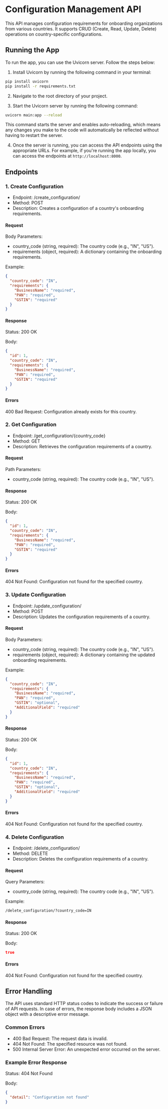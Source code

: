 # Configuration Management API

This API manages configuration requirements for onboarding organizations from various countries. It supports CRUD (Create, Read, Update, Delete) operations on country-specific configurations.

## Running the App

To run the app, you can use the Uvicorn server. Follow the steps below:

1. Install Uvicorn by running the following command in your terminal:

```bash
pip install uvicorn
pip install -r requirements.txt
```

2. Navigate to the root directory of your project.

3. Start the Uvicorn server by running the following command:

```bash
uvicorn main:app --reload
```

This command starts the server and enables auto-reloading, which means any changes you make to the code will automatically be reflected without having to restart the server.

4. Once the server is running, you can access the API endpoints using the appropriate URLs. For example, if you're running the app locally, you can access the endpoints at `http://localhost:8000`.

## Endpoints

### 1. Create Configuration

- Endpoint: /create_configuration/
- Method: POST
- Description: Creates a configuration of a country's onboarding requirements.

#### Request

Body Parameters:

- country_code (string, required): The country code (e.g., "IN", "US").
- requirements (object, required): A dictionary containing the onboarding requirements.

Example:

```json
{
  "country_code": "IN",
  "requirements": {
    "BusinessName": "required",
    "PAN": "required",
    "GSTIN": "required"
  }
}
```

#### Response

Status: 200 OK

Body:

```json
{
  "id": 1,
  "country_code": "IN",
  "requirements": {
    "BusinessName": "required",
    "PAN": "required",
    "GSTIN": "required"
  }
}
```

#### Errors

400 Bad Request: Configuration already exists for this country.

### 2. Get Configuration

- Endpoint: /get_configuration/{country_code}
- Method: GET
- Description: Retrieves the configuration requirements of a country.

#### Request

Path Parameters:

- country_code (string, required): The country code (e.g., "IN", "US").

#### Response

Status: 200 OK

Body:

```json
{
  "id": 1,
  "country_code": "IN",
  "requirements": {
    "BusinessName": "required",
    "PAN": "required",
    "GSTIN": "required"
  }
}
```

#### Errors

404 Not Found: Configuration not found for the specified country.

### 3. Update Configuration

- Endpoint: /update_configuration/
- Method: POST
- Description: Updates the configuration requirements of a country.

#### Request

Body Parameters:

- country_code (string, required): The country code (e.g., "IN", "US").
- requirements (object, required): A dictionary containing the updated onboarding requirements.

Example:

```json
{
  "country_code": "IN",
  "requirements": {
    "BusinessName": "required",
    "PAN": "required",
    "GSTIN": "optional",
    "AdditionalField": "required"
  }
}
```

#### Response

Status: 200 OK

Body:

```json
{
  "id": 1,
  "country_code": "IN",
  "requirements": {
    "BusinessName": "required",
    "PAN": "required",
    "GSTIN": "optional",
    "AdditionalField": "required"
  }
}
```

#### Errors

404 Not Found: Configuration not found for the specified country.

### 4. Delete Configuration

- Endpoint: /delete_configuration/
- Method: DELETE
- Description: Deletes the configuration requirements of a country.

#### Request

Query Parameters:

- country_code (string, required): The country code (e.g., "IN", "US").

Example:

```bash
/delete_configuration/?country_code=IN
```

#### Response

Status: 200 OK

Body:

```json
true
```

#### Errors

404 Not Found: Configuration not found for the specified country.

## Error Handling

The API uses standard HTTP status codes to indicate the success or failure of API requests. In case of errors, the response body includes a JSON object with a descriptive error message.

### Common Errors

- 400 Bad Request: The request data is invalid.
- 404 Not Found: The specified resource was not found.
- 500 Internal Server Error: An unexpected error occurred on the server.

### Example Error Response

Status: 404 Not Found

Body:

```json
{
  "detail": "Configuration not found"
}
```

